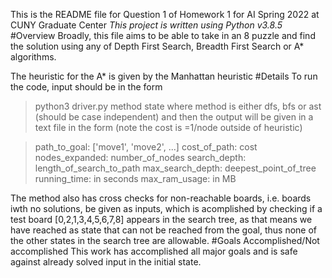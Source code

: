 This is the README file for Question 1 of Homework 1 for AI Spring 2022 at CUNY Graduate Center
*This project is written using Python v3.8.5*
#Overview
Broadly, this file aims to be able to take in an 8 puzzle and find the solution using any of Depth First Search, Breadth First Search or A\* algorithms.

The heuristic for the A\* is given by the Manhattan heuristic
#Details
To run the code, input should be in the form 
>python3 driver.py method state
where method is either dfs, bfs or ast (should be case independent)
and then the output will be given in a text file in the form (note the cost is =1/node outside of heuristic)

>path\_to\_goal: ['move1', 'move2', ...]
>cost\_of\_path: cost 
>nodes\_expanded: number\_of\_nodes
>search\_depth: length\_of\_search\_to\_path
>max\_search\_depth: deepest\_point\_of\_tree
>running\_time: in seconds
>max\_ram\_usage: in MB

The method also has cross checks for non-reachable boards, i.e. boards iwth no solutions, be given as inputs, which is acomplished by checking if a test board [0,2,1,3,4,5,6,7,8] appears in the search tree, as that means we have reached as state that can not be reached from the goal, thus none of the other states in the search tree are allowable.
#Goals Accomplished/Not accomplished
This work has accomplished all major goals and is safe against already solved input in the initial state.

